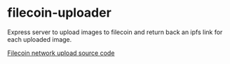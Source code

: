 # filecoin-uploader
Express server to upload images to filecoin and return back an ipfs link for each uploaded image.

[Filecoin network upload source code](routes/uploads.js)
